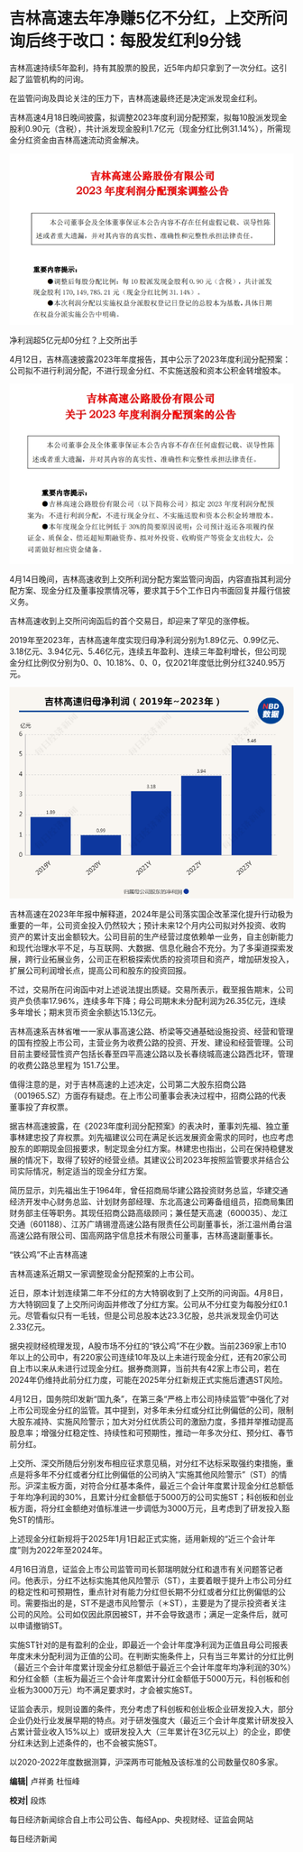 # 吉林高速去年净赚5亿不分红，上交所问询后终于改口：每股发红利9分钱

吉林高速持续5年盈利，持有其股票的股民，近5年内却只拿到了一次分红。这引起了监管机构的问询。

在监管问询及舆论关注的压力下，吉林高速最终还是决定派发现金红利。

吉林高速4月18日晚间披露，拟调整2023年度利润分配预案，拟每10股派发现金股利0.90元（含税），共计派发现金股利1.7亿元（现金分红比例31.14%），所需现金分红资金由吉林高速流动资金解决。

![65c7b4572713e1bcc254330339331b3e.jpg](https://raw.githubusercontent.com/qqhsx/qqnews_image/main/2024/04/19/吉林高速去年净赚5亿不分红，上交所问询后终于改口：每股发红利9分钱/65c7b4572713e1bcc254330339331b3e.jpg)

净利润超5亿元却0分红？上交所出手

4月12日，吉林高速披露2023年年度报告，其中公示了2023年度利润分配预案：公司拟不进行利润分配，不进行现金分红、不实施送股和资本公积金转增股本。

![a916f6befbd93cdd3a38177ce5553a45.jpg](https://raw.githubusercontent.com/qqhsx/qqnews_image/main/2024/04/19/吉林高速去年净赚5亿不分红，上交所问询后终于改口：每股发红利9分钱/a916f6befbd93cdd3a38177ce5553a45.jpg)

4月14日晚间，吉林高速收到上交所利润分配方案监管问询函，内容直指其利润分配方案、现金分红及董事投票情况等，要求其于5个工作日内书面回复并履行信披义务。

吉林高速收到上交所问询函后的首个交易日，却迎来了罕见的涨停板。

2019年至2023年，吉林高速年度实现归母净利润分别为1.89亿元、0.99亿元、3.18亿元、3.94亿元、5.46亿元，连续五年盈利、连续三年盈利增长，但公司现金分红比例仅分别为0、0、10.18%、0、0，仅2021年度低比例分红3240.95万元。

![dc720e850be826c5f11c61cf679d81c1.jpg](https://raw.githubusercontent.com/qqhsx/qqnews_image/main/2024/04/19/吉林高速去年净赚5亿不分红，上交所问询后终于改口：每股发红利9分钱/dc720e850be826c5f11c61cf679d81c1.jpg)

吉林高速在2023年年报中解释道，2024年是公司落实国企改革深化提升行动极为重要的一年，公司资金投入仍然较大；预计未来12个月内公司拟对外投资、收购资产的累计支出金额较大。公司目前的生产经营过度依赖单一业务，自主创新能力和现代治理水平不足，与互联网、大数据、信息化融合不充分。为了多渠道探索发展，跨行业拓展业务，公司正在积极探索优质的投资项目和资产，增加研发投入，扩展公司利润增长点，提高公司和股东的投资回报。

不过，交易所在问询函中对上述说法提出质疑。交易所表示，截至报告期末，公司资产负债率17.96%，连续多年下降；母公司期末未分配利润为26.35亿元，连续多年增长；期末货币资金余额达15.13亿元。

吉林高速系吉林省唯一一家从事高速公路、桥梁等交通基础设施投资、经营和管理的国有控股上市公司，主营业务为收费公路的投资、开发、建设和经营管理。公司目前主要经营性资产包括长春至四平高速公路以及长春绕城高速公路西北环，管理的收费公路总里程为
151.7公里。

值得注意的是，对于吉林高速的上述决定，公司第二大股东招商公路（001965.SZ）方面存有疑虑。在上市公司董事会表决过程中，招商公路的代表董事投了弃权票。

据吉林高速披露，在《2023年度利润分配预案》的表决时，董事刘先福、独立董事林建忠投了弃权票。刘先福建议公司在满足长远发展资金需求的同时，也应考虑股东的即期现金回报要求，制定现金分红方案。林建忠也指出，公司在保持稳健发展的情况下，取得了较好的经营业绩。其建议公司2023年按照监管要求并结合公司实际情况，制定适当的现金分红方案。

简历显示，刘先福出生于1964年，曾任招商局华建公路投资财务总监，华建交通经济开发中心财务总监、计划财务部经理、东北高速公司筹备组组员，招商局集团财务部主任等职务。其现任招商公路高级顾问；兼任楚天高速（600035）、龙江交通（601188）、江苏广靖锡澄高速公路有限责任公司副董事长，浙江温州甬台温高速公路有限公司、国高网路宇信息技术有限公司董事，吉林高速副董事长。

“铁公鸡”不止吉林高速

吉林高速系近期又一家调整现金分配预案的上市公司。

近日，原本计划连续第二年不分红的方大特钢收到了上交所的问询函。4月8日，方大特钢回复了上交所问询函并修改了分红方案。公司从不分红变为每股分红0.1元。尽管看似只有一毛钱，但是公司总股本达23.3亿股，总共派发现金仍可达2.33亿元。

据央视财经梳理发现，A股市场不分红的“铁公鸡”不在少数。当前2369家上市10年以上的公司中，有220家公司连续10年及以上未进行现金分红，还有20家公司自上市以来从未进行过现金分红。据券商测算，当前共有42家上市公司，若在2024年仍维持此前分红力度，可能在2025年分红新规正式实施后遭遇ST风险。

4月12日，国务院印发新“国九条”，在第三条“严格上市公司持续监管”中强化了对上市公司现金分红的监管。其中提到，对多年未分红或分红比例偏低的公司，限制大股东减持、实施风险警示；加大对分红优质公司的激励力度，多措并举推动提高股息率；增强分红稳定性、持续性和可预期性，推动一年多次分红、预分红、春节前分红。

上交所、深交所随后分别发布相应征求意见稿，对分红不达标采取强约束措施，重点是将多年不分红或者分红比例偏低的公司纳入“实施其他风险警示”（ST）的情形。沪深主板方面，对符合分红基本条件，最近三个会计年度累计现金分红总额低于年均净利润的30%，且累计分红金额低于5000万的公司实施ST；科创板和创业板方面，将分红金额绝对值标准进一步调低为3000万元，且考虑到了研发投入豁免ST的情形。

上述现金分红新规将于2025年1月1日起正式实施，适用新规的“近三个会计年度”则为2022年至2024年。

4月16日消息，证监会上市公司监管司司长郭瑞明就分红和退市有关问题答记者问。他表示，分红不达标实施其他风险警示（ST），主要着眼于提升上市公司分红的稳定性和可预期性，重点针对有能力分红但长期不分红或者分红比例偏低的公司。需要指出的是，ST不是退市风险警示（＊ST），主要是为了提示投资者关注公司的风险。公司如仅因此原因被ST，并不会导致退市；满足一定条件后，就可以申请撤销ST。

实施ST针对的是有盈利的企业，即最近一个会计年度净利润为正值且母公司报表年度末未分配利润为正值的公司。在判断实施条件上，只有当三年累计的分红比例（最近三个会计年度累计现金分红总额低于最近三个会计年度年均净利润的30%）和分红金额（主板为最近三个会计年度累计分红金额低于5000万元，科创板和创业板为3000万元）均不满足要求时，才会被实施ST。

证监会表示，规则设置的条件，充分考虑了科创板和创业板企业研发投入大，部分企业仍处行业发展早期的特点。对于研发强度大（最近三个会计年度累计研发投入占累计营业收入15%以上）或研发投入大（三年累计在3亿元以上）的企业，即使分红未达到上述条件的，也不会被实施ST。

以2020-2022年度数据测算，沪深两市可能触及该标准的公司数量仅80多家。

**编辑|** 卢祥勇 杜恒峰

**校对|** 段炼

每日经济新闻综合自上市公司公告、每经App、央视财经、证监会网站

每日经济新闻

